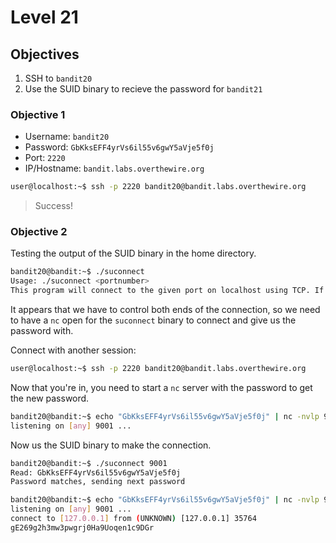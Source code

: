 # Level 21

## Objectives

1. SSH to `bandit20`
2. Use the SUID binary to recieve the password for `bandit21`

### Objective 1

* Username: `bandit20`
* Password: `GbKksEFF4yrVs6il55v6gwY5aVje5f0j`
* Port: `2220`  
* IP/Hostname: `bandit.labs.overthewire.org`

```sh
user@localhost:~$ ssh -p 2220 bandit20@bandit.labs.overthewire.org
```

> Success!

### Objective 2

Testing the output of the SUID binary in the home directory.

```sh
bandit20@bandit:~$ ./suconnect 
Usage: ./suconnect <portnumber>
This program will connect to the given port on localhost using TCP. If it receives the correct password from the other side, the next password is transmitted back.
```

It appears that we have to control both ends of the connection, so we need to have a `nc` open for the `suconnect` binary to connect and give us the password with.

Connect with another session:

```sh
user@localhost:~$ ssh -p 2220 bandit20@bandit.labs.overthewire.org
```

Now that you're in, you need to start a `nc` server with the password to get the new password.

```sh
bandit20@bandit:~$ echo "GbKksEFF4yrVs6il55v6gwY5aVje5f0j" | nc -nvlp 9001
listening on [any] 9001 ...
```

Now us the SUID binary to make the connection.

```sh
bandit20@bandit:~$ ./suconnect 9001
Read: GbKksEFF4yrVs6il55v6gwY5aVje5f0j
Password matches, sending next password
```

```sh
bandit20@bandit:~$ echo "GbKksEFF4yrVs6il55v6gwY5aVje5f0j" | nc -nvlp 9001
listening on [any] 9001 ...
connect to [127.0.0.1] from (UNKNOWN) [127.0.0.1] 35764
gE269g2h3mw3pwgrj0Ha9Uoqen1c9DGr
```